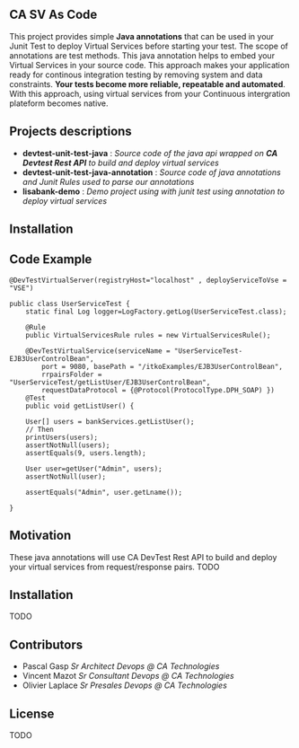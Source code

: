 ## CA SV As Code

This project provides simple **Java annotations** that can be used  in your Junit Test to deploy Virtual Services before starting your test. The scope of annotations are test methods.
This java annotation helps to embed your Virtual Services in your source code. This approach makes your application ready for continous integration testing by removing system and data constraints. **Your tests become more reliable, repeatable and automated**.
With this approach, using virtual services from your Continuous intergration plateform becomes native. 

## Projects descriptions
- **devtest-unit-test-java** : *Source code of the java api wrapped on **CA Devtest Rest API** to build and deploy virtual services*
- **devtest-unit-test-java-annotation** : *Source code of java annotations and Junit Rules used to parse our annotations*
- **lisabank-demo** : *Demo project using with junit test using annotation to deploy virtual services*

## Installation

## Code Example

	
	@DevTestVirtualServer(registryHost="localhost" , deployServiceToVse = "VSE")

	public class UserServiceTest {
		static final Log logger=LogFactory.getLog(UserServiceTest.class);
		
		@Rule
		public VirtualServicesRule rules = new VirtualServicesRule();
	
		@DevTestVirtualService(serviceName = "UserServiceTest-EJB3UserControlBean", 
			port = 9080, basePath = "/itkoExamples/EJB3UserControlBean",
			rrpairsFolder = "UserServiceTest/getListUser/EJB3UserControlBean", 
			requestDataProtocol = {@Protocol(ProtocolType.DPH_SOAP) })
		@Test
		public void getListUser() {
		
		User[] users = bankServices.getListUser();
		// Then
		printUsers(users);
		assertNotNull(users);
		assertEquals(9, users.length);
		
		User user=getUser("Admin", users);
		assertNotNull(user);
		
		assertEquals("Admin", user.getLname());

	}
	

## Motivation
These java annotations will use CA DevTest Rest API to build and deploy your virtual services from request/response pairs. 
TODO

## Installation

TODO


## Contributors

- Pascal Gasp *Sr Architect Devops @ CA Technologies*
- Vincent Mazot *Sr Consultant Devops @ CA Technologies*
- Olivier Laplace  *Sr Presales Devops @ CA Technologies*

## License

TODO

